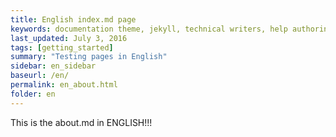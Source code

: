 ```yaml
---
title: English index.md page
keywords: documentation theme, jekyll, technical writers, help authoring tools, hat replacements
last_updated: July 3, 2016
tags: [getting_started]
summary: "Testing pages in English"
sidebar: en_sidebar
baseurl: /en/
permalink: en_about.html
folder: en
---
```


This is the about.md in ENGLISH!!!
